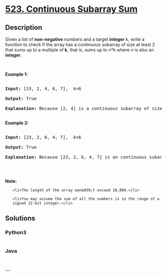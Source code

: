 # [523. Continuous Subarray Sum](https://leetcode.com/problems/continuous-subarray-sum)

## Description
<p>Given a list of <b>non-negative</b> numbers and a target <b>integer</b> k, write a function to check if the array has a continuous subarray of size at least 2 that sums up to a multiple of <b>k</b>, that is, sums up to n*k where n is also an <b>integer</b>.</p>



<p>&nbsp;</p>



<p><b>Example 1:</b></p>



<pre>

<b>Input:</b> [23, 2, 4, 6, 7],  k=6

<b>Output:</b> True

<b>Explanation:</b> Because [2, 4] is a continuous subarray of size 2 and sums up to 6.

</pre>



<p><b>Example 2:</b></p>



<pre>

<b>Input:</b> [23, 2, 6, 4, 7],  k=6

<b>Output:</b> True

<b>Explanation:</b> Because [23, 2, 6, 4, 7] is an continuous subarray of size 5 and sums up to 42.

</pre>



<p>&nbsp;</p>



<p><b>Note:</b></p>



<ol>

	<li>The length of the array won&#39;t exceed 10,000.</li>

	<li>You may assume the sum of all the numbers is in the range of a signed 32-bit integer.</li>

</ol>




## Solutions


<!-- tabs:start -->

### **Python3**

```python

```

### **Java**

```java

```

### **...**
```

```

<!-- tabs:end -->